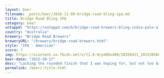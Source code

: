 ```yaml
---
layout: beer
filename: _posts/beer/2016-11-09-bridge-road-bling-ipa.md
title: Bridge Road Bling IPA
category: beer
untappd: "https://untappd.com/b/bridge-road-brewers-bling-india-pale-ale/20844"
country: "Australia"
brewery: "Bridge Road Brewers"
breweryURL: "/brewery/bridge-road-brewers.html"
style: "IPA - American"
score: 7
img: https://scontent.xx.fbcdn.net/v/t1.0-0/p480x480/10350421_10153656864623745_1423000334986932771_n.jpg?oh=36f99d3dc4f047bb591e37deb67a0592&oe=59467348
beer-date: "2015-10-17"
desc: "Lacking the rounded finish that I was hoping for, but not too bad"
permalink: /beer/:title.html
---
```

